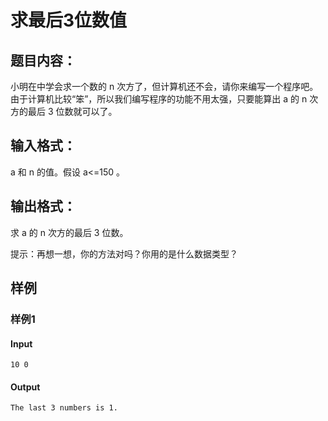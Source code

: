 # 求最后3位数值

## 题目内容：

小明在中学会求一个数的 n 次方了，但计算机还不会，请你来编写一个程序吧。由于计算机比较“笨”，所以我们编写程序的功能不用太强，只要能算出 a 的 n 次方的最后 3 位数就可以了。

## 输入格式：

a 和 n 的值。假设 a<=150 。

## 输出格式：

求 a 的 n 次方的最后 3 位数。

提示：再想一想，你的方法对吗？你用的是什么数据类型？

## 样例

### 样例1

#### Input

```
10 0
```

#### Output

```
The last 3 numbers is 1.
```
